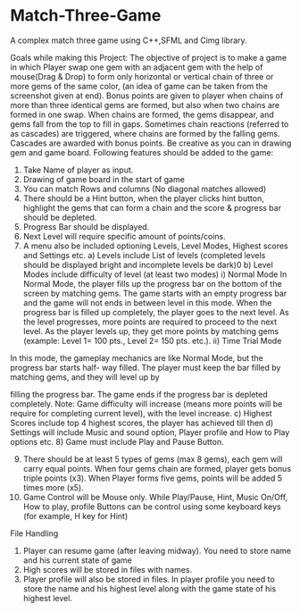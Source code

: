 # Match-Three-Game
A complex match three game using C++,SFML and Cimg library.

Goals while making this Project:
The objective of project is to make a game in which Player swap one gem with an adjacent gem
with the help of mouse(Drag & Drop) to form only horizontal or vertical chain of three or more
gems of the same color, (an idea of game can be taken from the screenshot given at end). Bonus
points are given to player when chains of more than three identical gems are formed, but also
when two chains are formed in one swap. When chains are formed, the gems disappear, and
gems fall from the top to fill in gaps. Sometimes chain reactions (referred to as cascades) are
triggered, where chains are formed by the falling gems. Cascades are awarded with bonus points.
Be creative as you can in drawing gem and game board.
Following features should be added to the game:
1) Take Name of player as input.
2) Drawing of game board in the start of game
3) You can match Rows and columns (No diagonal matches allowed)
4) There should be a Hint button, when the player clicks hint button, highlight the gems that can
form a chain and the score & progress bar should be depleted.
5) Progress Bar should be displayed.
6) Next Level will require specific amount of points/coins.
7) A menu also be included optioning Levels, Level Modes, Highest scores and Settings etc.
a) Levels include List of levels (completed levels should be displayed bright and incomplete
levels be dark)0
b) Level Modes include difficulty of level (at least two modes)
i) Normal Mode
In Normal Mode, the player fills up the progress bar on the bottom of the screen by matching
gems. The game starts with an empty progress bar and the game will not ends in between
level in this mode. When the progress bar is filled up completely, the player goes to the next
level. As the level progresses, more points are required to proceed to the next level. As the
player levels up, they get more points by matching gems (example: Level 1= 100 pts., Level
2= 150 pts. etc.).
ii) Time Trial Mode

In this mode, the gameplay mechanics are like Normal Mode, but the progress bar starts half-
way filled. The player must keep the bar filled by matching gems, and they will level up by

filling the progress bar. The game ends if the progress bar is depleted completely.
Note: Game difficulty will increase (means more points will be require for completing current
level), with the level increase.
c) Highest Scores include top 4 highest scores, the player has achieved till then
d) Settings will include Music and sound option, Player profile and How to Play options etc.
8) Game must include Play and Pause Button.

9) There should be at least 5 types of gems (max 8 gems), each gem will carry equal points.
When four gems chain are formed, player gets bonus triple points (x3). When Player forms
five gems, points will be added 5 times more (x5).
10) Game Control will be Mouse only. While Play/Pause, Hint, Music On/Off, How to play,
profile Buttons can be control using some keyboard keys (for example, H key for Hint)

File Handling
1) Player can resume game (after leaving midway). You need to store name and his current state
of game
2) High scores will be stored in files with names.
3) Player profile will also be stored in files. In player profile you need to store the name and his
highest level along with the game state of his highest level.

